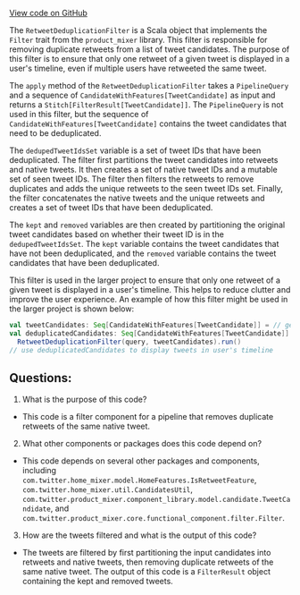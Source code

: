 [View code on GitHub](https://github.com/misbahsy/the-algorithm/home-mixer/server/src/main/scala/com/twitter/home_mixer/functional_component/filter/RetweetDeduplicationFilter.scala)

The `RetweetDeduplicationFilter` is a Scala object that implements the `Filter` trait from the `product_mixer` library. This filter is responsible for removing duplicate retweets from a list of tweet candidates. The purpose of this filter is to ensure that only one retweet of a given tweet is displayed in a user's timeline, even if multiple users have retweeted the same tweet.

The `apply` method of the `RetweetDeduplicationFilter` takes a `PipelineQuery` and a sequence of `CandidateWithFeatures[TweetCandidate]` as input and returns a `Stitch[FilterResult[TweetCandidate]]`. The `PipelineQuery` is not used in this filter, but the sequence of `CandidateWithFeatures[TweetCandidate]` contains the tweet candidates that need to be deduplicated.

The `dedupedTweetIdsSet` variable is a set of tweet IDs that have been deduplicated. The filter first partitions the tweet candidates into retweets and native tweets. It then creates a set of native tweet IDs and a mutable set of seen tweet IDs. The filter then filters the retweets to remove duplicates and adds the unique retweets to the seen tweet IDs set. Finally, the filter concatenates the native tweets and the unique retweets and creates a set of tweet IDs that have been deduplicated.

The `kept` and `removed` variables are then created by partitioning the original tweet candidates based on whether their tweet ID is in the `dedupedTweetIdsSet`. The `kept` variable contains the tweet candidates that have not been deduplicated, and the `removed` variable contains the tweet candidates that have been deduplicated.

This filter is used in the larger project to ensure that only one retweet of a given tweet is displayed in a user's timeline. This helps to reduce clutter and improve the user experience. An example of how this filter might be used in the larger project is shown below:

```scala
val tweetCandidates: Seq[CandidateWithFeatures[TweetCandidate]] = // get tweet candidates
val deduplicatedCandidates: Seq[CandidateWithFeatures[TweetCandidate]] =
  RetweetDeduplicationFilter(query, tweetCandidates).run()
// use deduplicatedCandidates to display tweets in user's timeline
```
## Questions: 
 1. What is the purpose of this code?
- This code is a filter component for a pipeline that removes duplicate retweets of the same native tweet.

2. What other components or packages does this code depend on?
- This code depends on several other packages and components, including `com.twitter.home_mixer.model.HomeFeatures.IsRetweetFeature`, `com.twitter.home_mixer.util.CandidatesUtil`, `com.twitter.product_mixer.component_library.model.candidate.TweetCandidate`, and `com.twitter.product_mixer.core.functional_component.filter.Filter`.

3. How are the tweets filtered and what is the output of this code?
- The tweets are filtered by first partitioning the input candidates into retweets and native tweets, then removing duplicate retweets of the same native tweet. The output of this code is a `FilterResult` object containing the kept and removed tweets.